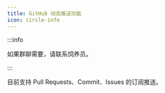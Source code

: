 ```yaml
---
title: GitHub 动态推送功能
icon: circle-info
--- 
```


:::info

如果群聊需要，请联系饲养员。

:::

目前支持 Pull Requests、Commit、Issues 的订阅推送。
